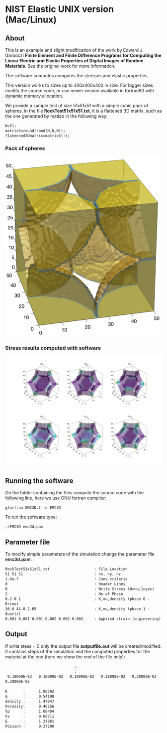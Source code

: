 # NIST Elastic UNIX version (Mac/Linux)
## About
This is an example and slight modification of the work by Edward J. Garboczi **Finite Element and Finite Difference Programs for Computing the Linear Electric and Elastic Properties of Digital Images of Random Materials**. See the original work for more information.

The software computes computes the stresses and elastic properties.

 This version works to sizes up to 400x400x400 in size. For bigger sizes modify the source code, or use newer version available in fortran90 with dynamic memory allocation.

 We provide a sample test of size 51x51x51 with a simple cubic pack of spheres, in the file **RockTest51x51x51.txt**, it is a flattened 3D matrix, such as the one generated by matlab in the following way:
 ```
 N=51;
 matrix3=round(rand(N,N,N));
 flatenned3Dmatrix=matrix3(:);
 ```

### Pack of spheres
<img src="rock51.png" alt="Test sample" width="500">

### Stress results computed with software
<img src="rock51stress.png" alt="Test sample" width="1000">

## Running the software

On the folder containing the files compute the source code with the following line, here we use GNU fortran compiler:

```
gfortran EMC3D.f -o EMC3D
```

To run the software type:

```
./EMC3D emc3d.pam
```

## Parameter file
To modify simple parameters of the simulation change the parameter file **emc3d.pam**:
```
RockTest51x51x51.txt                    : File Location
51 51 51                                : nx, ny, nz
1.0e-7                                  : Conv criteria
0                                       : Header Lines
0                                       : Write Stress (0=no;1=yes)
2                                       : No of Phase
0.2 0 1                                 : K,mu,density (phase 0 - Brine)
36.6 44.0 2.65                          : K,mu,density (phase 1 - Quartz)
0.001 0.001 0.001 0.002 0.002 0.002     : Applied strain (engineering)
```

## Output
If write stess = 0 only the output file **outputfile.out** will be created/modified:
It contains steps of the simulation and the computed properties for the material at the end (here we show the end of the file only):
```
                               :
                               :
 0.10000E-02   0.10000E-02   0.10000E-02   0.20000E-02   0.20000E-02   0.20000E-02

K       :      1.00792
G       :      0.54198
density :      1.47047
Porosity:      0.46256
Vp      :      1.08484
Vs      :      0.60711
E       :      1.37881
Poisson :      0.27200
```
